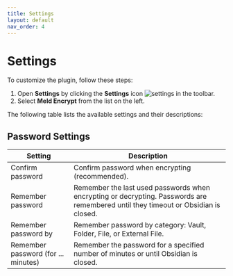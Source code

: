 ```yaml
---
title: Settings
layout: default
nav_order: 4
---
```


# Settings 

To customize the plugin, follow these steps: 

 1. Open **Settings** by clicking the **Settings** icon ![settings](assets/set_ico.png) in the toolbar. 
 2. Select **Meld Encrypt** from the list on the left. 
   
The following table lists the available settings and their descriptions:

## Password Settings

| Setting | Description |
|--|--|
| Confirm password | Confirm password when encrypting (recommended). |
| Remember password | Remember the last used passwords when encrypting or decrypting. Passwords are remembered until they timeout or Obsidian is closed. |
| Remember password by | Remember password by category: Vault, Folder, File, or External File. |
| Remember password (for ... minutes) | Remember the password for a specified number of minutes or until Obsidian is closed. |


